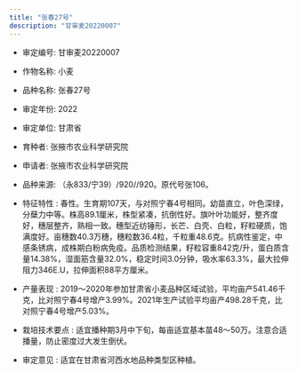 ```yaml
---
title: "张春27号"
description: "甘审麦20220007"
---
```

* 审定编号:  甘审麦20220007

*  作物名称:  小麦

*  品种名称:  张春27号

*  审定年份:  2022

*  审定单位:  甘肃省

* 育种者:  张掖市农业科学研究院

*  申请者:  张掖市农业科学研究院

*  品种来源:  （永833/宁39）/920//920。原代号张106。

*  特征特性 : 
春性。生育期107天，与对照宁春4号相同。幼苗直立，叶色深绿，分蘖力中等。株高89.1厘米，株型紧凑，抗倒性好。旗叶叶功能好，整齐度好，穗层整齐，熟相一致。穗型近纺锤形，长芒、白壳、白粒，籽粒硬质，饱满度好。亩穗数40.3万穗，穗粒数36.4粒，千粒重48.6克。抗病性鉴定，中感条锈病，成株期白粉病免疫。品质检测结果，籽粒容重842克/升，蛋白质含量14.38%，湿面筋含量32.0%，稳定时间3.0分钟，吸水率63.3%，最大拉伸阻力346E.U，拉伸面积88平方厘米。
 
*  产量表现 : 
2019～2020年参加甘肃省小麦品种区域试验，平均亩产541.46千克，比对照宁春4号增产3.99%。2021年生产试验平均亩产498.28千克，比对照宁春4号增产5.03%。

*  栽培技术要点 : 
适宜播种期3月中下旬，每亩适宜基本苗48～50万。注意合适播量，防止密度过大发生倒伏。

*  审定意见 : 
适宜在甘肃省河西水地品种类型区种植。
